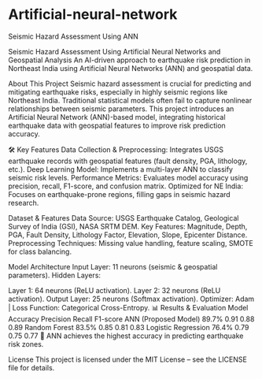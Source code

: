 # Artificial-neural-network
Seismic Hazard Assessment Using ANN

Seismic Hazard Assessment Using Artificial Neural Networks and Geospatial Analysis
 An AI-driven approach to earthquake risk prediction in Northeast India using Artificial Neural Networks (ANN) and geospatial data.

 About This Project
Seismic hazard assessment is crucial for predicting and mitigating earthquake risks, especially in highly seismic regions like Northeast India. Traditional statistical models often fail to capture nonlinear relationships between seismic parameters. This project introduces an Artificial Neural Network (ANN)-based model, integrating historical earthquake data with geospatial features to improve risk prediction accuracy.

🛠 Key Features
 Data Collection & Preprocessing: Integrates USGS earthquake records with geospatial features (fault density, PGA, lithology, etc.).
 Deep Learning Model: Implements a multi-layer ANN to classify seismic risk levels.
 Performance Metrics: Evaluates model accuracy using precision, recall, F1-score, and confusion matrix.
 Optimized for NE India: Focuses on earthquake-prone regions, filling gaps in seismic hazard research.

Dataset & Features
Data Source: USGS Earthquake Catalog, Geological Survey of India (GSI), NASA SRTM DEM.
Key Features:
Magnitude, Depth, PGA, Fault Density, Lithology Factor, Elevation, Slope, Epicenter Distance.
Preprocessing Techniques:
Missing value handling, feature scaling, SMOTE for class balancing.

Model Architecture
 Input Layer: 11 neurons (seismic & geospatial parameters).
 Hidden Layers:

Layer 1: 64 neurons (ReLU activation).
Layer 2: 32 neurons (ReLU activation).
 Output Layer: 25 neurons (Softmax activation).
 Optimizer: Adam | Loss Function: Categorical Cross-Entropy.
📊 Results & Evaluation
Model	Accuracy	Precision	Recall	F1-score
ANN (Proposed Model)	89.7%	0.91	0.88	0.89
Random Forest	83.5%	0.85	0.81	0.83
Logistic Regression	76.4%	0.79	0.75	0.77
📌 ANN achieves the highest accuracy in predicting earthquake risk zones.

License
This project is licensed under the MIT License – see the LICENSE file for details.

